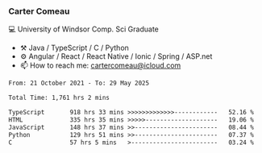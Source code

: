### Carter Comeau

💻 University of Windsor Comp. Sci Graduate

- ⚒️ Java / TypeScript / C / Python
- ⚙️ Angular / React / React Native / Ionic / Spring / ASP.net
- 📫 How to reach me: cartercomeau@icloud.com

<!--START_SECTION:waka-->

```txt
From: 21 October 2021 - To: 29 May 2025

Total Time: 1,761 hrs 2 mins

TypeScript       918 hrs 33 mins >>>>>>>>>>>>>------------   52.16 %
HTML             335 hrs 35 mins >>>>>--------------------   19.06 %
JavaScript       148 hrs 37 mins >>-----------------------   08.44 %
Python           129 hrs 51 mins >>-----------------------   07.37 %
C                57 hrs 5 mins   >------------------------   03.24 %
```

<!--END_SECTION:waka-->
